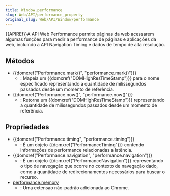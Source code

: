```yaml
---
title: Window.performance
slug: Web/API/performance_property
original_slug: Web/API/Window/performance
---
```


{{APIREf}}A API Web Performance permite páginas da web acessarem algumas funções para medir a performance de páginas e aplicações da web, incluindo a API Navigation Timing e dados de tempo de alta resolução.

## Métodos

- {{domxref("Performance.mark()", "performance.mark()")}}
  - : Mapeia um {{domxref("DOMHighResTimeStamp")}} para o nome especificado representando a quantidade de milissegundos passados desde um momento de referência.
- {{domxref("Performance.now()", "performance.now()")}}
  - : Retorna um {{domxref("DOMHighResTimeStamp")}} representando a quantidade de milissegundos passados desde um momento de referência.

## Propriedades

- {{domxref("Performance.timing", "performance.timing")}}
  - : É um objeto {{domxref("PerformanceTiming")}} contendo informações de performance relacionadas a latência.
- {{domxref("Performance.navigation", "performance.navigation")}}
  - : É um objeto {{domxref("PerformanceNavigation")}} representando o tipo de navegação que ocorre no contexto de navegação dado, como a quantidade de redirecionamentos necessários para buscar o recurso.
- [performance.memory](https://docs.webplatform.org/wiki/apis/timing/properties/memory)
  - : Uma extensao não-padrão adicionada ao Chrome.
